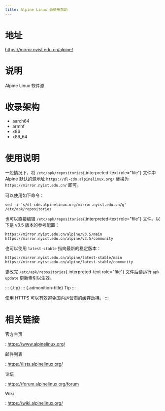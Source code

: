 ```yaml
---
title: Alpine Linux 源使用帮助
---
```


地址
====

<https://mirror.nyist.edu.cn/alpine/>

说明
====

Alpine Linux 软件源

收录架构
========

-   aarch64
-   armhf
-   x86
-   x86\_64

使用说明
========

一般情况下，将 `/etc/apk/repositories`{.interpreted-text role="file"}
文件中 Alpine 默认的源地址 `https://dl-cdn.alpinelinux.org/` 替换为
`https://mirror.nyist.edu.cn/` 即可。

可以使用如下命令：

    sed -i 's/dl-cdn.alpinelinux.org/mirror.nyist.edu.cn/g' /etc/apk/repositories

也可以直接编辑 `/etc/apk/repositories`{.interpreted-text role="file"}
文件。以下是 v3.5 版本的参考配置：

    https://mirror.nyist.edu.cn/alpine/v3.5/main
    https://mirror.nyist.edu.cn/alpine/v3.5/community

也可以使用 `latest-stable` 指向最新的稳定版本：

    https://mirror.nyist.edu.cn/alpine/latest-stable/main
    https://mirror.nyist.edu.cn/alpine/latest-stable/community

更改完 `/etc/apk/repositories`{.interpreted-text role="file"}
文件后请运行 `apk update` 更新索引以生效。

::: {.tip}
::: {.admonition-title}
Tip
:::

使用 HTTPS 可以有效避免国内运营商的缓存劫持。
:::

相关链接
========

官方主页

:   <https://www.alpinelinux.org/>

邮件列表

:   <https://lists.alpinelinux.org/>

论坛

:   <https://forum.alpinelinux.org/forum>

Wiki

:   <https://wiki.alpinelinux.org/>
